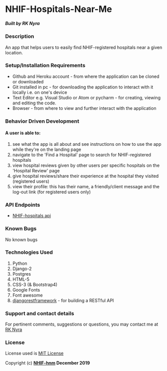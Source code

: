 # NHIF-Hospitals-Near-Me

##### Built by **RK Nyra**

### Description
An app that helps users to easily find NHIF-registered hospitals near a given location.

### Setup/Installation Requirements
* Github and Heroku account - from where the application can be cloned or downloaded
* Git installed in pc - for downloading the application to interact with it locally i.e. on one's device
* Text Editor e.g. Visual Studio or Atom or pycharm - for creating, viewing and editing the code.
* Browser - from where to view and further interact with the application

### Behavior Driven Development
#### A user is able to:
1. see what the app is all about and see instructions on how to use the app while they're on the landing page
2. navigate to the 'Find a Hospital' page to search for NHIF-registered hospitals
3. view hospital reviews given by other users per specific hospitals on the 'Hospital Review' page
4. give hospital reviews/share their experience at the hospital they visited (registered users)
5. view their profile: this has their name, a friendly/client message and the log-out link (for registered users only)

### API Endpoints
* [NHIF-hospitals api](https://rk-nhif-hnm.herokuapp.com/hospitals/)

### Known Bugs
No known bugs

### Technologies Used
1. Python 
2. Django-2
3. Postgres
4. HTML-5
5. CSS-3 (& Bootstrap4)
6. Google Fonts
7. Font awesome
8. [djangorestframework](https://www.django-rest-framework.org/tutorial/quickstart/) - for building a RESTful API


### Support and contact details
For pertinent comments, suggestions or questions, you may contact me at [RK Nyra](https://www.gmail.com/)

### License
License used is <a href="https://choosealicense.com/licenses/mit/">MIT License</a> <br>

Copyright (c) **[NHIF-hnm](https://rk-nhif-hnm.herokuapp.com/) December 2019**


